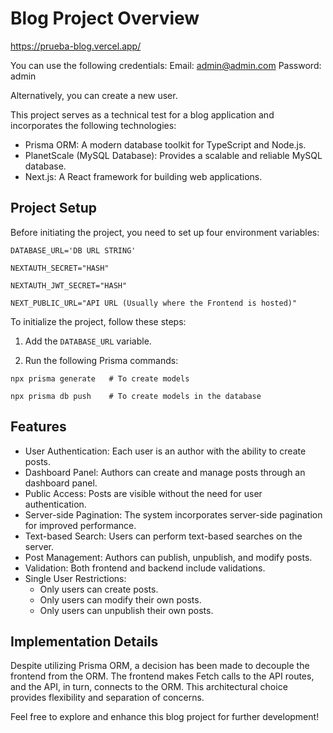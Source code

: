 Blog Project Overview
=====================

https://prueba-blog.vercel.app/

You can use the following credentials:
Email: admin@admin.com
Password: admin

Alternatively, you can create a new user.

This project serves as a technical test for a blog application and incorporates the following technologies:

-   Prisma ORM: A modern database toolkit for TypeScript and Node.js.
-   PlanetScale (MySQL Database): Provides a scalable and reliable MySQL database.
-   Next.js: A React framework for building web applications.

Project Setup
-------------

Before initiating the project, you need to set up four environment variables:

`DATABASE_URL='DB URL STRING'`

``NEXTAUTH_SECRET="HASH"``

`NEXTAUTH_JWT_SECRET="HASH"`

`NEXT_PUBLIC_URL="API URL (Usually where the Frontend is hosted)"`

To initialize the project, follow these steps:

1.  Add the `DATABASE_URL` variable.

2.  Run the following Prisma commands:


   `npx prisma generate   # To create models`

   `npx prisma db push    # To create models in the database`

Features
--------

-   User Authentication: Each user is an author with the ability to create posts.
-   Dashboard Panel: Authors can create and manage posts through an dashboard panel.
-   Public Access: Posts are visible without the need for user authentication.
-   Server-side Pagination: The system incorporates server-side pagination for improved performance.
-   Text-based Search: Users can perform text-based searches on the server.
-   Post Management: Authors can publish, unpublish, and modify posts.
-   Validation: Both frontend and backend include validations.
-   Single User Restrictions:
    -   Only users can create posts.
    -   Only users can modify their own posts.
    -   Only users can unpublish their own posts.

Implementation Details
----------------------

Despite utilizing Prisma ORM, a decision has been made to decouple the frontend from the ORM. The frontend makes Fetch calls to the API routes, and the API, in turn, connects to the ORM. This architectural choice provides flexibility and separation of concerns.

Feel free to explore and enhance this blog project for further development!

